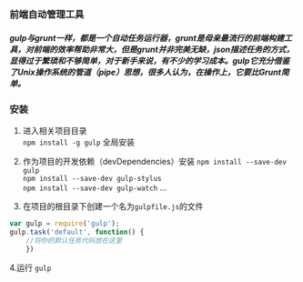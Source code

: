 ### 前端自动管理工具   

##### gulp与grunt一样，都是一个自动任务运行器，grunt是母亲最流行的前端构建工具，对前端的效率帮助非常大，但是grunt并非完美无缺，json描述任务的方式，显得过于繁琐和不够简单，对于新手来说，有不少的学习成本。gulp它充分借鉴了Unix操作系统的管道（pipe）思想，很多人认为，在操作上，它要比Grunt简单。

### 安装   
1. 进入相关项目目录  
    `npm install -g gulp` 全局安装  

2. 作为项目的开发依赖（devDependencies）安装
   `npm install --save-dev gulp `  
   `npm install --save-dev gulp-stylus`  
   `npm install --save-dev gulp-watch`
   ... 

3. 在项目的根目录下创建一个名为`gulpfile.js`的文件  
```js
var gulp = require('gulp');
gulp.task('default', function() {
    //将你的默认任务代码放在这里
    })  
```

4.运行 
   `gulp` 

